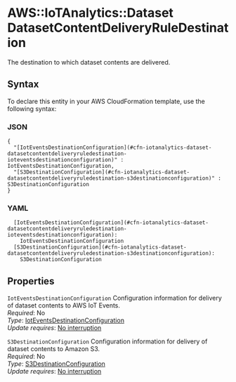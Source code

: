 # AWS::IoTAnalytics::Dataset DatasetContentDeliveryRuleDestination<a name="aws-properties-iotanalytics-dataset-datasetcontentdeliveryruledestination"></a>

The destination to which dataset contents are delivered\.

## Syntax<a name="aws-properties-iotanalytics-dataset-datasetcontentdeliveryruledestination-syntax"></a>

To declare this entity in your AWS CloudFormation template, use the following syntax:

### JSON<a name="aws-properties-iotanalytics-dataset-datasetcontentdeliveryruledestination-syntax.json"></a>

```
{
  "[IotEventsDestinationConfiguration](#cfn-iotanalytics-dataset-datasetcontentdeliveryruledestination-ioteventsdestinationconfiguration)" : IotEventsDestinationConfiguration,
  "[S3DestinationConfiguration](#cfn-iotanalytics-dataset-datasetcontentdeliveryruledestination-s3destinationconfiguration)" : S3DestinationConfiguration
}
```

### YAML<a name="aws-properties-iotanalytics-dataset-datasetcontentdeliveryruledestination-syntax.yaml"></a>

```
  [IotEventsDestinationConfiguration](#cfn-iotanalytics-dataset-datasetcontentdeliveryruledestination-ioteventsdestinationconfiguration): 
    IotEventsDestinationConfiguration
  [S3DestinationConfiguration](#cfn-iotanalytics-dataset-datasetcontentdeliveryruledestination-s3destinationconfiguration): 
    S3DestinationConfiguration
```

## Properties<a name="aws-properties-iotanalytics-dataset-datasetcontentdeliveryruledestination-properties"></a>

`IotEventsDestinationConfiguration`  <a name="cfn-iotanalytics-dataset-datasetcontentdeliveryruledestination-ioteventsdestinationconfiguration"></a>
Configuration information for delivery of dataset contents to AWS IoT Events\.  
*Required*: No  
*Type*: [IotEventsDestinationConfiguration](aws-properties-iotanalytics-dataset-ioteventsdestinationconfiguration.md)  
*Update requires*: [No interruption](https://docs.aws.amazon.com/AWSCloudFormation/latest/UserGuide/using-cfn-updating-stacks-update-behaviors.html#update-no-interrupt)

`S3DestinationConfiguration`  <a name="cfn-iotanalytics-dataset-datasetcontentdeliveryruledestination-s3destinationconfiguration"></a>
Configuration information for delivery of dataset contents to Amazon S3\.  
*Required*: No  
*Type*: [S3DestinationConfiguration](aws-properties-iotanalytics-dataset-s3destinationconfiguration.md)  
*Update requires*: [No interruption](https://docs.aws.amazon.com/AWSCloudFormation/latest/UserGuide/using-cfn-updating-stacks-update-behaviors.html#update-no-interrupt)